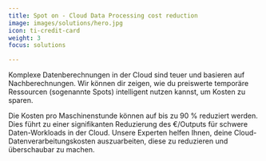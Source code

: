```yaml
---
title: Spot on - Cloud Data Processing cost reduction
image: images/solutions/hero.jpg
icon: ti-credit-card
weight: 3
focus: solutions

---
```

Komplexe Datenberechnungen in der Cloud sind teuer und basieren auf Nachberechnungen. Wir können dir zeigen, wie du preiswerte temporäre Ressourcen (sogenannte Spots) intelligent nutzen kannst, um Kosten zu sparen.

Die Kosten pro Maschinenstunde können auf bis zu 90 % reduziert werden. Dies führt zu einer signifikanten Reduzierung des €/Outputs für schwere Daten-Workloads in der Cloud. Unsere Experten helfen Ihnen, deine Cloud-Datenverarbeitungskosten auszuarbeiten, diese zu reduzieren und überschaubar zu machen.
